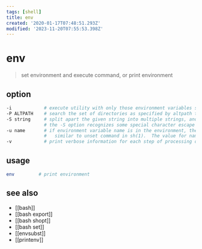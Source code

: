 ```yaml
---
tags: [shell]
title: env
created: '2020-01-17T07:48:51.293Z'
modified: '2023-11-20T07:55:53.398Z'
---
```


# env

> set environment and execute command, or print environment

## option

```sh
-i            # execute utility with only those environment variables specified by name=value options, the environment inherited by env is ignored completely
-P ALTPATH    # search the set of directories as specified by altpath to locate the specified utility program, instead of using the value of the PATH environment variable
-S string     # split apart the given string into multiple strings, and process each of the resulting strings as separate arguments to the env utility
              # the -S option recognizes some special character escape sequences and also supports environment-variable substitution, as described below
-u name       # if environment variable name is in the environment, then remove it before processing the remaining options
              #   similar to unset command in sh(1).  The value for name must not include the ‘=’ character
-v            # print verbose information for each step of processing done by the env utility. Additional information will be printed if -v is specified multiple times
```

## usage

```sh
env         # print environment
```

## see also

- [[bash]]
- [[bash export]]
- [[bash shopt]]
- [[bash set]]
- [[envsubst]]
- [[printenv]]
